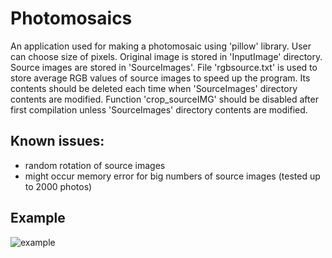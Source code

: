 # Photomosaics
An application used for making a photomosaic using 'pillow' library. 
User can choose size of pixels. Original image is stored in 'InputImage' directory. Source images are stored in 'SourceImages'.
File 'rgbsource.txt' is used to store average RGB values of source images to speed up the program. Its contents should be deleted each time when 'SourceImages' directory contents are modified.
Function 'crop_sourceIMG' should be disabled after first compilation unless 'SourceImages' directory contents are modified.

## Known issues:
- random rotation of source images
- might occur memory error for big numbers of source images (tested up to 2000 photos)



## Example
![example](https://user-images.githubusercontent.com/25506665/75587660-409f2100-5a77-11ea-9b3c-9b736b01c30e.JPG)
